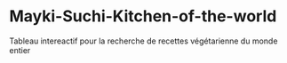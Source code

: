 # Mayki-Suchi-Kitchen-of-the-world
Tableau intereactif pour la recherche de recettes végétarienne du monde entier
